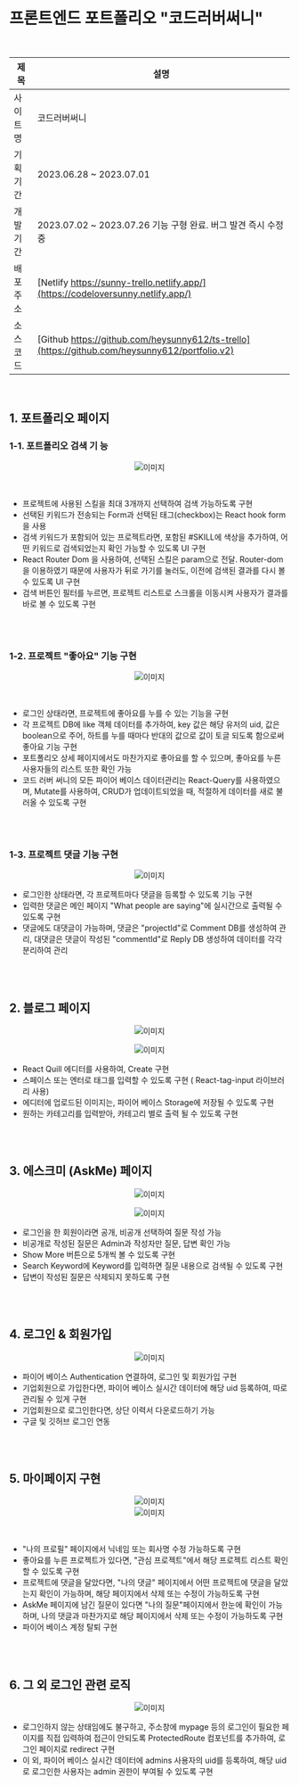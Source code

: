 # 프론트엔드 포트폴리오 "코드러버써니"

<br/>

| 제목 | 설명 |
| --- | --- |
| 사이트명 | 코드러버써니 |
| 기획 기간 | 2023.06.28 ~ 2023.07.01 |
| 개발 기간  | 2023.07.02 ~ 2023.07.26 기능 구형 완료. 버그 발견 즉시 수정 중 |
| 배포 주소  | [Netlify https://sunny-trello.netlify.app/](https://codeloversunny.netlify.app/) |
| 소스 코드  | [Github https://github.com/heysunny612/ts-trello](https://github.com/heysunny612/portfolio.v2) |

<br/>

## 1. 포트폴리오 페이지 

### 1-1. 포트폴리오 검색 기 능

<p align="center">
  <img src="https://github.com/heysunny612/portfolio.v2/assets/127499117/c73da897-0793-43bf-9ed1-7ac12ec25bdb" alt="이미지" />
</p>

<br/>

* 프로젝트에 사용된 스킬을 최대 3개까지 선택하여 검색 가능하도록 구현
* 선택된 키워드가 전송되는 Form과 선택된 태그(checkbox)는 React hook form을 사용 
* 검색 키워드가 포함되어 있는 프로젝트라면, 포함된 #SKILL에 색상을 추가하여, 어떤 키워드로 검색되었는지 확인 가능할 수 있도록 UI 구현
* React Router Dom 을 사용하여, 선택된 스킬은 param으로 전달. Router-dom을 이용하였기 때문에 사용자가 뒤로 가기를 눌러도, 이전에 검색된 결과를 다시 볼 수 있도록 UI 구현  
* 검색 버튼인 필터를 누르면, 프로젝트 리스트로 스크롤을 이동시켜 사용자가 결과를 바로 볼 수 있도록 구현

<br/>
<br/>

### 1-2. 프로젝트 "좋아요" 기능 구현  

<p align="center">
  <img src="https://github.com/heysunny612/portfolio.v2/assets/127499117/7abc72de-2c14-424d-992e-0cc6998cb59b" alt="이미지" />
</p>

<br/>

* 로그인 상태라면, 프로젝트에 좋아요를 누를 수 있는 기능을 구현
* 각 프로젝트 DB에 like 객체 데이터를 추가하여, key 값은 해당 유저의 uid, 값은 boolean으로 주어, 하트를 누를 때마다 반대의 값으로 값이 토글 되도록 함으로써 좋아요 기능 구현 
* 포트폴리오 상세 페이지에서도 마찬가지로 좋아요를 할 수 있으며, 좋아요를 누른 사용자들의 리스트 또한 확인 가능
* 코드 러버 써니의 모든 파이어 베이스 데이터관리는 React-Query를 사용하였으며, Mutate를 사용하여, CRUD가 업데이트되었을 때, 적절하게 데이터를 새로 불러올 수 있도록 구현


<br/>
<br/>

### 1-3. 프로젝트 댓글 기능 구현  

<p align="center">
  <img src="https://github.com/heysunny612/portfolio.v2/assets/127499117/cafd8a0c-4ac5-4766-b4c4-393a7a349533" alt="이미지" />
</p>

* 로그인한 상태라면, 각 프로젝트마다 댓글을 등록할 수 있도록 기능 구현 
* 입력한 댓글은 메인 페이지 "What people are saying"에 실시간으로 출력될 수 있도록 구현 
* 댓글에도 대댓글이 가능하며, 댓글은 "projectId"로 Comment DB를 생성하여 관리,  대댓글은 댓글이 작성된 "commentId"로 Reply DB 생성하여 데이터를 각각 분리하여 관리


<br/>
<br/>


## 2. 블로그 페이지

<p align="center">
  <img src="https://github.com/heysunny612/portfolio.v2/assets/127499117/e2dd32f9-659e-4a97-b57e-a75d7a1fa478" alt="이미지" />
</p>

<p align="center">
  <img src="https://github.com/heysunny612/portfolio.v2/assets/127499117/3b75c442-257f-440c-9f22-945380c2ede2" alt="이미지" />
</p>

* React Quill 에디터를 사용하여, Create 구현 
* 스페이스  또는 엔터로 태그를 입력할 수 있도록 구현 ( React-tag-input 라이브러리 사용) 
* 에디터에 업로드된 이미지는, 파이어 베이스 Storage에 저장될 수 있도록 구현 
* 원하는 카테고리를 입력받아, 카테고리 별로 출력 될 수 있도록 구현

<br/>
<br/>


## 3. 에스크미 (AskMe) 페이지 

<p align="center">
  <img src="https://github.com/heysunny612/portfolio.v2/assets/127499117/1d9a6d77-71f0-4fe1-8662-727a2e2fc155" alt="이미지" />
</p>

<p align="center">
  <img src="https://github.com/heysunny612/portfolio.v2/assets/127499117/6b271f9f-f047-4c80-b824-a3f7fea815f2" alt="이미지" />
</p>


* 로그인을 한 회원이라면 공개, 비공개 선택하여 질문 작성 가능
* 비공개로 작성된 질문은 Admin과 작성자만 질문, 답변 확인 가능 
* Show More 버튼으로 5개씩 볼 수 있도록 구현 
* Search Keyword에 Keyword를 입력하면 질문 내용으로 검색될 수 있도록 구현 
* 답변이 작성된 질문은 삭제되지 못하도록 구현 

<br/>
<br/>

## 4. 로그인 & 회원가입 

<p align="center">
  <img src="https://github.com/heysunny612/portfolio.v2/assets/127499117/ed315742-80a3-4202-85bd-46b3b4509aea" alt="이미지" />
</p>


* 파이어 베이스 Authentication 연결하여, 로그인 및 회원가입 구현   
* 기업회원으로 가입한다면, 파이어 베이스 실시간 데이터에 해당 uid 등록하여, 따로 관리될 수 있게 구현
* 기업회원으로 로그인한다면, 상단 이력서 다운로드하기 가능 
* 구글 및 깃허브 로그인 연동
  

<br/>
<br/>

## 5. 마이페이지 구현

<div align="center">
  <img src="https://github.com/heysunny612/portfolio.v2/assets/127499117/68b51d81-a434-4097-b205-78631b31dbd1" alt="이미지" />
</div>

<div align="center">
  <img src="https://github.com/heysunny612/portfolio.v2/assets/127499117/787e066f-e74a-48d7-b982-0f3a1e459acb" alt="이미지" />
</div>

​

* "나의 프로필" 페이지에서 닉네임 또는 회사명 수정 가능하도록 구현 
* 좋아요를 누른 프로젝트가 있다면, "관심 프로젝트"에서 해당 프로젝트 리스트 확인할 수 있도록 구현 
* 프로젝트에 댓글을 달았다면, "나의 댓글" 페이지에서 어떤 프로젝트에 댓글을 달았는지 확인이 가능하며, 해당 페이지에서 삭제 또는 수정이 가능하도록 구현  
* AskMe 페이지에 남긴 질문이 있다면 "나의 질문"페이지에서 한눈에 확인이 가능하며, 나의 댓글과 마찬가지로 해당 페이지에서 삭제 또는 수정이 가능하도록 구현
* 파이어 베이스 계정 탈퇴 구현 


<br/>
<br/>

## 6. 그 외 로그인 관련 로직

<p align="center">
  <img src="https://github.com/heysunny612/portfolio.v2/assets/127499117/a02a748b-f855-45b8-b6ca-156bc25ca017" alt="이미지" />
</p>


* 로그인하지 않는 상태임에도 불구하고, 주소창에 mypage 등의 로그인이 필요한 페이지를  직접 입력하여 접근이 안되도록  ProtectedRoute 컴포넌트를 추가하여, 로그인 페이지로 redirect 구현 
* 이 외, 파이어 베이스 실시간 데이터에 admins 사용자의 uid를 등록하여, 해당 uid로 로그인한 사용자는 admin 권한이 부여될 수 있도록 구현 









